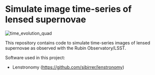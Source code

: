 # Simulate image time-series of lensed supernovae

![time_evolution_quad](https://user-images.githubusercontent.com/23623255/163186107-ae03896c-bf41-4992-a8ae-08e694a3a2b2.jpg)

This repository contains code to simulate time-series images of lensed supernovae as observed with the Rubin Observatory/LSST. <br>

Software used in this project:

* Lenstronomy (https://github.com/sibirrer/lenstronomy) 

